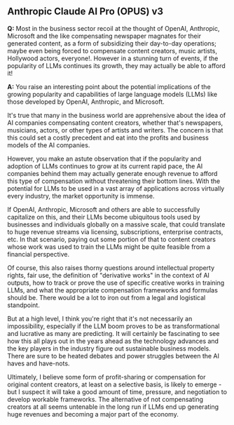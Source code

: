 ## Anthropic Claude AI Pro (OPUS) v3

**Q:** Most in the business sector recoil at the thought of OpenAI, Anthropic, Microsoft and the like compensating newspaper magnates for their generated content, as a form of subsidizing their day-to-day operations; maybe even being forced to compensate content creators, music artists, Hollywood actors, everyone!. However in a stunning turn of events, if the popularity of LLMs continues its growth, they may actually be able to afford it!

**A:** You raise an interesting point about the potential implications of the growing popularity and capabilities of large language models (LLMs) like those developed by OpenAI, Anthropic, and Microsoft. 

It's true that many in the business world are apprehensive about the idea of AI companies compensating content creators, whether that's newspapers, musicians, actors, or other types of artists and writers. The concern is that this could set a costly precedent and eat into the profits and business models of the AI companies.

However, you make an astute observation that if the popularity and adoption of LLMs continues to grow at its current rapid pace, the AI companies behind them may actually generate enough revenue to afford this type of compensation without threatening their bottom lines. With the potential for LLMs to be used in a vast array of applications across virtually every industry, the market opportunity is immense. 

If OpenAI, Anthropic, Microsoft and others are able to successfully capitalize on this, and their LLMs become ubiquitous tools used by businesses and individuals globally on a massive scale, that could translate to huge revenue streams via licensing, subscriptions, enterprise contracts, etc. In that scenario, paying out some portion of that to content creators whose work was used to train the LLMs might be quite feasible from a financial perspective.

Of course, this also raises thorny questions around intellectual property rights, fair use, the definition of "derivative works" in the context of AI outputs, how to track or prove the use of specific creative works in training LLMs, and what the appropriate compensation frameworks and formulas should be. There would be a lot to iron out from a legal and logistical standpoint. 

But at a high level, I think you're right that it's not necessarily an impossibility, especially if the LLM boom proves to be as transformational and lucrative as many are predicting. It will certainly be fascinating to see how this all plays out in the years ahead as the technology advances and the key players in the industry figure out sustainable business models. There are sure to be heated debates and power struggles between the AI haves and have-nots.

Ultimately, I believe some form of profit-sharing or compensation for original content creators, at least on a selective basis, is likely to emerge - but I suspect it will take a good amount of time, pressure, and negotiation to develop workable frameworks. The alternative of not compensating creators at all seems untenable in the long run if LLMs end up generating huge revenues and becoming a major part of the economy.
